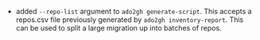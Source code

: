 - added `--repo-list` argument to `ado2gh generate-script`. This accepts a repos.csv file previously generated by `ado2gh inventory-report`. This can be used to split a large migration up into batches of repos.
